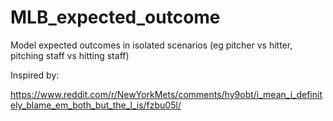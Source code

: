 # MLB_expected_outcome
Model expected outcomes in isolated scenarios (eg pitcher vs hitter, pitching staff vs hitting staff)

Inspired by:

https://www.reddit.com/r/NewYorkMets/comments/hy9obt/i_mean_i_definitely_blame_em_both_but_the_l_is/fzbu05l/
